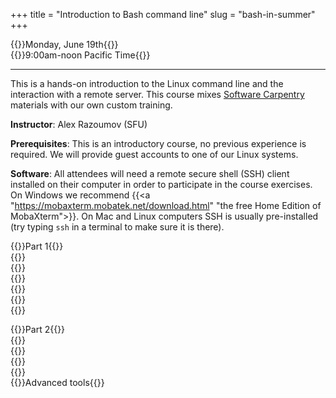 +++
title = "Introduction to Bash command line"
slug = "bash-in-summer"
+++

{{<cor>}}Monday, June 19th{{</cor>}}\
{{<cgr>}}9:00am-noon Pacific Time{{</cgr>}}

<!-- Course materials will be added here shortly before the start of the course. -->

---

This is a hands-on introduction to the Linux command line and the interaction with a remote server. This
course mixes <a href="https://software-carpentry.org" target="_blank">Software Carpentry</a> materials with
our own custom training.

**Instructor**: Alex Razoumov (SFU)

**Prerequisites**: This is an introductory course, no previous experience is required. We will provide
guest accounts to one of our Linux systems.

**Software**: All attendees will need a remote secure shell (SSH) client installed on their computer in order
to participate in the course exercises. On Windows we recommend {{<a
"https://mobaxterm.mobatek.net/download.html" "the free Home Edition of MobaXterm">}}. On Mac and Linux
computers SSH is usually pre-installed (try typing `ssh` in a terminal to make sure it is there).

{{<cor>}}Part 1{{</cor>}} \
{{<linktitle url="../bash23/bash-01-intro" text="Introduction">}} \
{{<linktitle url="../bash23/bash-02-filesystem" text="Navigating the filesystem">}} \
{{<linktitle url="../bash23/bash-03-creating-moving-copying" text="Creating, moving and copying things">}} \
{{<linktitle url="../bash23/bash-04-tar-gzip" text="Archives and compression">}} \
{{<linktitle url="../bash23/bash-05-file-transfer" text="Transferring files to/from remote computers">}} \
{{<linktitle url="../bash23/bash-06-wildcards-redirection-pipes" text="Wildcards, redirection, pipes, and aliases">}}

<!-- {{<nolinktitle>}}Introduction{{</nolinktitle>}} \ -->
<!-- {{<nolinktitle>}}Navigating the filesystem{{</nolinktitle>}} \ -->
<!-- {{<nolinktitle>}}Creating, moving and copying things{{</nolinktitle>}} \ -->
<!-- {{<nolinktitle>}}Archives and compression{{</nolinktitle>}} \ -->
<!-- {{<nolinktitle>}}Transferring files to/from remote computers{{</nolinktitle>}} \ -->
<!-- {{<nolinktitle>}}Wildcards, redirection, pipes, and aliases{{</nolinktitle>}} -->

{{<cor>}}Part 2{{</cor>}} \
{{<linktitle url="../bash23/bash-07-loops" text="Loops">}} \
{{<linktitle url="../bash23/bash-08-scripts-functions" text="Bash scripts and functions, and variables">}} \
{{<linktitle url="../bash23/bash-09-grep-find" text="Finding things with `grep` and `find`">}} \
{{<linktitle url="../bash23/bash-10-text-manipulation" text="Text manipulation">}} \
{{<nolinktitle>}}Advanced tools{{</nolinktitle>}}

<!-- {{<cor>}}Zoom: afternoon session (Marie){{</cor>}} \ -->
<!-- {{<cgr>}}1:30pm-4:30pm Pacific{{</cgr>}} \ -->
<!-- {{<nolinktitle>}}Loops{{</nolinktitle>}} -->
<!-- {{<nolinktitle>}}Bash scripts and functions, and variables{{</nolinktitle>}} \ -->
<!-- {{<nolinktitle>}}Finding things{{</nolinktitle>}} \ -->
<!-- {{<nolinktitle>}}Text manipulation{{</nolinktitle>}} \ -->
<!-- {{<nolinktitle>}}Advanced tools{{</nolinktitle>}} -->
